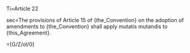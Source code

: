 Ti=Article 22

sec=The provisions of Article 15 of {the_Convention} on the adoption of amendments to {the_Convention} shall apply mutatis mutandis to {this_Agreement}.

=[G/Z/ol/0]
